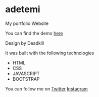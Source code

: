 # adetemi

My portfolio Website

You can find the demo [here](https://adetemi.vercel.app)

Design by Deadkill

It was built with the following technologies

- HTML
- CSS
- JAVASCRIPT
- BOOTSTRAP

You can follow me on
[Twitter](https://twitter.com/adetemi03)
[Instagram](https://instagram.com/adetemi03)
